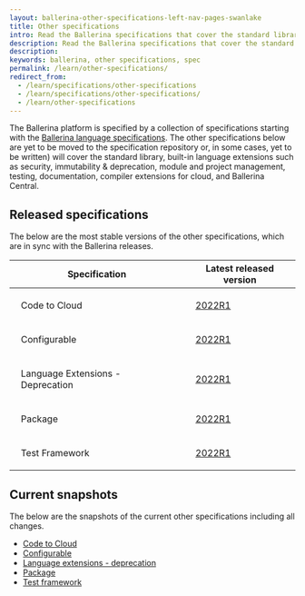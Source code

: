 ```yaml
---
layout: ballerina-other-specifications-left-nav-pages-swanlake
title: Other specifications
intro: Read the Ballerina specifications that cover the standard library, built-in language extensions, testing, documentation, and more.
description: Read the Ballerina specifications that cover the standard library, built-in language extensions, testing, documentation, and more.
description: 
keywords: ballerina, other specifications, spec 
permalink: /learn/other-specifications/
redirect_from:
  - /learn/specifications/other-specifications
  - /learn/specifications/other-specifications/
  - /learn/other-specifications
---
```


The Ballerina platform is specified by a collection of specifications starting with the [Ballerina language specifications](/learn/specifications/language-specifications/). The other specifications below are yet to be moved to the specification repository or, in some cases, yet to be written) will cover the standard library, built-in language extensions such as security, immutability & deprecation, module and project management, testing, documentation, compiler extensions for cloud, and Ballerina Central.

## Released specifications

The below are the most stable versions of the other specifications, which are in sync with the Ballerina releases.

| Specification | Latest released version | 
| ---- | --------------- | 
| Code to Cloud | <a target="_blank" href="https://github.com/ballerina-platform/ballerina-spec/blob/v2022R1/c2c/code-to-cloud-spec.md">2022R1</a> | 
| Configurable | <a target="_blank" href="https://github.com/ballerina-platform/ballerina-spec/blob/v2022R1/configurable/spec.md">2022R1</a> | 
| Language Extensions - Deprecation | <a target="_blank" href="https://github.com/ballerina-platform/ballerina-spec/blob/v2022R1/langext/deprecation/spec.md">2022R1</a> 
| Package | <a target="_blank" href="https://github.com/ballerina-platform/ballerina-spec/blob/v2022R1/packages/package-spec.md">2022R1</a> | 
| Test Framework | <a target="_blank" href="https://github.com/ballerina-platform/ballerina-spec/blob/v2022R1/test/test-framework-spec.md">2022R1</a> | 

## Current snapshots

The below are the snapshots of the current other specifications including all changes.

- [Code to Cloud](https://github.com/ballerina-platform/ballerina-spec/blob/master/c2c/code-to-cloud-spec.md)
- [Configurable](https://github.com/ballerina-platform/ballerina-spec/blob/master/configurable/spec.md)
- [Language extensions - deprecation](https://github.com/ballerina-platform/ballerina-spec/blob/master/langext/deprecation/spec.md)
- [Package](https://github.com/ballerina-platform/ballerina-spec/blob/master/packages/package-spec.md)
- [Test framework](https://github.com/ballerina-platform/ballerina-spec/blob/master/test/test-framework-spec.md)

<style> 
table {
    width:100%;
}
td {
    padding: 20px; 
}
li.cVersionItem  {display: none !important;}
</style>
